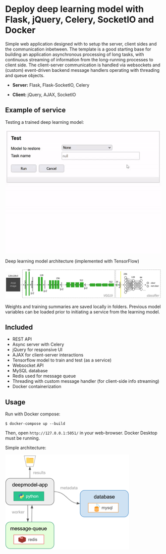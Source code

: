 # Deploy deep learning model with Flask, jQuery, Celery, SocketIO and Docker

Simple web application designed with to setup the server, client sides and the communication inbetween. 
The template is a good starting base for building an application asynchronous processing of long tasks,
with continuous streaming of information from the long-running processes to client side. The client-server
communication is handled via websockets and (custom) event-driven backend message handlers operating
with threading and queue objects.

* **Server:** Flask, Flask-SocketIO, Celery

* **Client:** jQuery, AJAX, SocketIO

## Example of service

Testing a trained deep learning model:

![DeepModel UI](./figures/deepmodel-ui.gif)

Deep learning model architecture (implemented with TensorFlow)

![Model architecture](./figures/model-architecture.PNG)

Weights and training summaries are saved locally in folders. Previous model variables can be loaded prior
to initiating a service from the learning model.

## Included

* REST API
* Async server with Celery
* jQuery for responsive UI
* AJAX for client-server interactions
* Tensorflow model to train and test (as a service)
* Websocket API
* MySQL database
* Redis used for message queue
* Threading with custom message handler (for client-side info streaming)
* Docker containerization

## Usage

Run with Docker compose:
```
$ docker-compose up --build
```
Then, open `http://127.0.0.1:5051/` in your web-browser. Docker Desktop must be running.

Simple architecture:

![Containers](./figures/docker-containers.png)